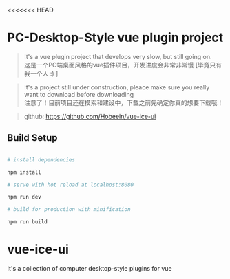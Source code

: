 <<<<<<< HEAD

# PC-Desktop-Style vue plugin project

> It's a vue plugin project that develops very slow, but still going on.  
> 这是一个PC端桌面风格的vue插件项目，开发进度会非常非常慢   [毕竟只有我一个人  :) ]

> It's a project still under construction, pleace make sure you really want to download before downloading  
> 注意了！目前项目还在摸索和建设中，下载之前先确定你真的想要下载哦！

> github: https://github.com/Hobeein/vue-ice-ui  

## Build Setup

``` bash

# install dependencies

npm install

# serve with hot reload at localhost:8080

npm run dev

# build for production with minification

npm run build

```

# vue-ice-ui

It's a collection of computer desktop-style plugins for vue
